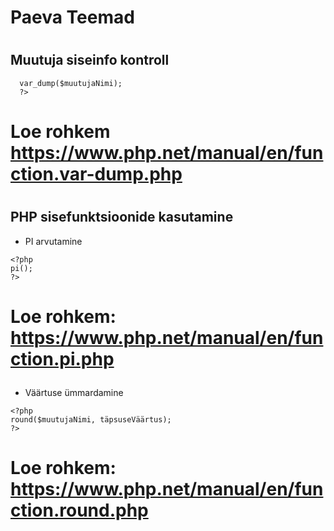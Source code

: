 # <h1>Paeva Teemad</h1>
# <h2>Muutuja siseinfo kontroll</h2>
```<?php
  var_dump($muutujaNimi);
  ?>
```

# <p>Loe rohkem https://www.php.net/manual/en/function.var-dump.php</p>
# <h2>PHP sisefunktsioonide kasutamine</h2>
* PI arvutamine
```
<?php
pi();
?>
```
# <p>Loe rohkem: https://www.php.net/manual/en/function.pi.php</p>
* Väärtuse ümmardamine

```
<?php
round($muutujaNimi, täpsuseVäärtus);
?>
```

# <p>Loe rohkem: https://www.php.net/manual/en/function.round.php</p>